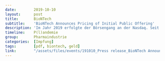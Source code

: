 ```yaml
---
date:        2019-10-10
layout:      post
title:       BioNTech
subtitle:    'BioNTech Announces Pricing of Initial Public Offering'
description: 'Im Jahr 2019 erfolgte der Börsengang an der Nasdaq. Seit dem 10. Oktober 2019 wird Biontech öffentlich als American Depository Shares (ADS) an der amerikanischen Börse Nasdaq Global Select Market unter dem Tickersymbol BNTX gehandelt.'
timeline:    P(l)andemie
group:       Pharmaindustrie
categories:  [Impfung]
tags:        [pdf, biontech, geld]
link:        "/assets/files/events/191010_Press release_BioNTech Announces Pricing of Initial Public Offering_Final.pdf"
---
```

<object data="{{ page.link }}" style='height:calc(100vh - 400px); width: 100%' type='application/pdf'></object>
